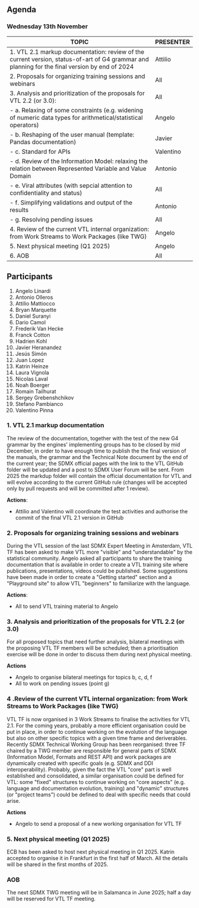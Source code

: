 ## Agenda

### Wednesday 13th  November
|TOPIC|PRESENTER
|-----|------|
|1. VTL 2.1 markup documentation: review of the current version, status-of-art of G4 grammar and planning for the final version by end of 2024|Attilio	
|2.	Proposals for organizing training sessions and webinars|All
|3.	Analysis and prioritization of the proposals for VTL 2.2 (or 3.0):|All
|- a.	Relaxing of some constraints (e.g. widening of numeric data types for arithmetical/statistical operators)|Angelo
|- b.	Reshaping of the user manual (template: Pandas documentation)|Javier
|- c.	Standard for APIs|Valentino
|- d.	Review of the Information Model: relaxing the relation between Represented Variable and Value Domain|Antonio
|- e.	Viral attributes (with sepcial attention to confidentiality and status)|All	
|- f. Simplifying validations and output of the results|Antonio 	
|- g. Resolving pending issues|All
|4.	Review of the current VTL internal organization: from Work Streams to Work Packages (like TWG)|Angelo
|5.	Next physical meeting (Q1 2025)|Angelo
|6.	AOB|All


## Participants

1.  Angelo Linardi
2.  Antonio Olleros
3.  Attilio Mattiocco
4.  Bryan	Marquette
5.  Daniel Suranyi
6.  Dario Camol
7.  Frederik Van Hecke
8.  Franck Cotton
9.  Hadrien	Kohl
10.  Javier Heranandez
11.  Jesús	Simón
12.  Juan Lopez
13.  Katrin	Heinze
14.  Laura	Vignola
15.  Nicolas Laval
16.  Noah	Boerger
17.  Romain	Tailhurat
18.  Sergey	Grebenshchikov
19.  Stefano Pambianco
20.  Valentino Pinna

### 1. VTL 2.1 markup documentation
The review of the documentation, together with the test of the new G4 grammar by the engines' implementing groups has to be closed by mid December, in order to have enough time to publish the the final version of the manuals, the grammar and the Technical Note document by the end of the current year; the SDMX official pages with the link to the VTL GitHub folder will be updated and a post to SDMX User Forum will be sent. From 2025 the markdup folder will contain the official documentation for VTL and will evolve according to the current GitHub rule (changes will be accepted only by pull requests and will be committed after 1 review).

**Actions**:
- Attilio and Valentino will coordinate the test activities and authorise the commit of the final VTL 2.1 version in GitHub

### 2.	Proposals for organizing training sessions and webinars
During the VTL session of the last SDMX Expert Meeting in Amsterdam, VTL TF has been asked to make VTL more "visible" and "understandable" by the statistical community. Angelo asked all participants to share the training documentation that is available in order to create a VTL training site where publications, presentations, videos could be published. Some suggestions have been made in order to create a "Getting started" section and a "Playground site" to allow VTL "beginners" to familiarize with the language.

**Actions**:
- All to send VTL training material to Angelo 

### 3.	Analysis and prioritization of the proposals for VTL 2.2 (or 3.0)
For all proposed topics that need further analysis, bilateral meetings with the proposing VTL TF members will be scheduled; then a prioritisation exercise will be done in order to discuss them during next physical meeting. 

**Actions**
- Angelo to organise bilateral meetings for topics b, c, d, f
- All to work on pending issues (point g)

### 4 .Review of the current VTL internal organization: from Work Streams to Work Packages (like TWG)
VTL TF is now organised in 3 Work Streams to finalise the activities for VTL 2.1. 
For the coming years, probably a more efficient organisation could be put in place, in order to continue working on the evolution of the language but also on other specific topics with a given time frame and deriverables. Recently SDMX Technical Working Group has been reorganised: three TF chaired by a TWG member are responsible for general parts of SDMX  (Information Model, Formats and REST API) and work packages are dynamically created with specific goals (e.g. SDMX and DDI interoperability). Probably, given the fact the VTL "core" part is well established and consolidated, a similar organisation could be defined for VTL: some "fixed" structures to continue working on "core aspects" (e.g. language and documentation evolution, training) and "dynamic" structures (or "project teams") could be defined to deal with specific needs that could arise.

**Actions**
- Angelo to send a proposal of a new working organisation for VTL TF 

### 5.	Next physical meeting (Q1 2025)
ECB has been asked to host next physical meeting in Q1 2025. Katrin accepted to organise it in Frankfurt in the first half of March. All the details will be shared in the first months of 2025.

### AOB
The next SDMX TWG meeting will be in Salamanca in June 2025; half a day will be reserved for VTL TF meeting.


